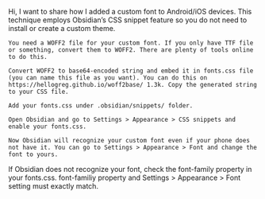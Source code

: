 Hi, I want to share how I added a custom font to Android/iOS devices. This technique employs Obsidian’s CSS snippet feature so you do not need to install or create a custom theme.

    You need a WOFF2 file for your custom font. If you only have TTF file or something, convert them to WOFF2. There are plenty of tools online to do this.

    Convert WOFF2 to base64-encoded string and embed it in fonts.css file (you can name this file as you want). You can do this on https://hellogreg.github.io/woff2base/ 1.3k. Copy the generated string to your CSS file.

    Add your fonts.css under .obsidian/snippets/ folder.

    Open Obsidian and go to Settings > Appearance > CSS snippets and enable your fonts.css.

    Now Obsidian will recognize your custom font even if your phone does not have it. You can go to Settings > Appearance > Font and change the font to yours.

If Obsidian does not recognize your font, check the font-family property in your fonts.css. font-familiy property and Settings > Appearance > Font setting must exactly match.